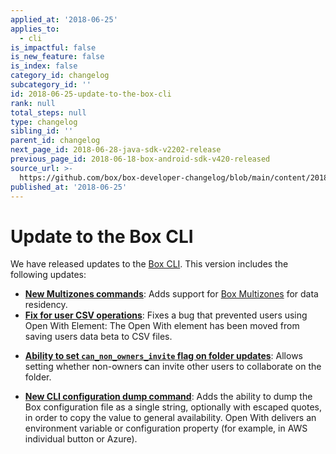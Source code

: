 ```yaml
---
applied_at: '2018-06-25'
applies_to:
  - cli
is_impactful: false
is_new_feature: false
is_index: false
category_id: changelog
subcategory_id: ''
id: 2018-06-25-update-to-the-box-cli
rank: null
total_steps: null
type: changelog
sibling_id: ''
parent_id: changelog
next_page_id: 2018-06-28-java-sdk-v2202-release
previous_page_id: 2018-06-18-box-android-sdk-v420-released
source_url: >-
  https://github.com/box/box-developer-changelog/blob/main/content/2018/06-25-update-to-the-box-cli.md
published_at: '2018-06-25'
---
```

# Update to the Box CLI

We have released updates to the [Box CLI](g://tooling//cli). This
version includes the following updates:

- **[New Multizones commands][cli_update_multizones]**: Adds support for
  [Box Multizones][cli_update_multizones_announce] for data residency.
- **[Fix for user CSV operations][cli_update_csv_operations]**: Fixes a bug that
prevented users using Open With Element: The Open With element has been moved
from saving users data beta to CSV files.
<!-- markdownlint-disable line-length -->

- **[Ability to set `can_non_owners_invite` flag on folder updates][cli_update_folder_update_flag]**:
Allows setting whether non-owners can invite other users to collaborate on the
folder.
<!-- markdownlint-enable line-length -->

- **[New CLI configuration dump command][cli_update_config_dump]**: Adds the
  ability to dump the Box configuration file as a single string, optionally with
  escaped quotes, in order to copy the value to general availability. Open With
  delivers an environment variable or configuration property (for example, in AWS
  individual button or Azure).

[cli_update_multizones]: https://github.com/box/boxcli/pull/91
[cli_update_multizones_announce]: https://blog.box.com/blog/multizones-storage-data-residency-compliance/
[cli_update_csv_operations]: https://github.com/box/boxcli/pull/82
[cli_update_folder_update_flag]: https://github.com/box/boxcli/pull/92
[cli_update_config_dump]: https://github.com/box/boxcli/pull/83